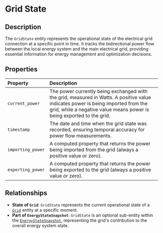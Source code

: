 # Grid State

## Description

The `GridState` entity represents the operational state of the electrical grid connection at a specific point in time. It tracks the bidirectional power flow between the local energy system and the main electrical grid, providing essential information for energy management and optimization decisions.

## Properties

| Property          | Description                                                                                                                                                                                               |
| :---------------- | :-------------------------------------------------------------------------------------------------------------------------------------------------------------------------------------------------------- |
| `current_power`   | The power currently being exchanged with the grid, measured in Watts. A positive value indicates power is being imported from the grid, while a negative value means power is being exported to the grid. |
| `timestamp`       | The date and time when the grid state was recorded, ensuring temporal accuracy for power flow measurements.                                                                                               |
| `importing_power` | A computed property that returns the power being imported from the grid (always a positive value or zero).                                                                                                |
| `exporting_power` | A computed property that returns the power being exported to the grid (always a positive value or zero).                                                                                                  |

## Relationships

- **State of `Grid`**: `GridState` represents the current operational state of a [`Grid`](grid.md) entity at a specific moment.
- **Part of `EnergyStateSnapshot`**: `GridState` is an optional sub-entity within the [`EnergyStateSnapshot`](energy_state_snapshot.md), representing the grid's contribution to the overall energy system state.
